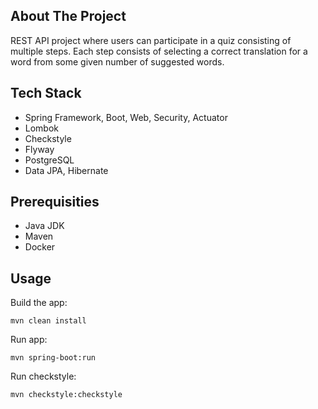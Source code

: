 ## About The Project

REST API project where users can participate in a quiz consisting of multiple steps.
Each step consists of selecting a correct translation for a word from some given number 
of suggested words.

## Tech Stack
* Spring Framework, Boot, Web, Security, Actuator
* Lombok
* Checkstyle
* Flyway
* PostgreSQL
* Data JPA, Hibernate

## Prerequisities

* Java JDK
* Maven
* Docker

## Usage

Build the app:
```
mvn clean install
```
Run app:
```
mvn spring-boot:run
```
Run checkstyle:
```
mvn checkstyle:checkstyle
```
